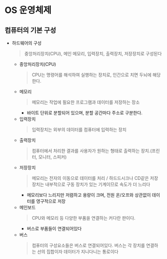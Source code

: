 # OS 운영체제

## 컴퓨터의 기본 구성
* 하드웨어의 구성
  > 중앙처리장치(CPU), 메인 메모리, 입력장치, 출력장치, 저장장치로 구성된다
  * 중앙처리장치(CPU)
    > CPU는 명령어를 해석하여 실행하는 장치로, 인간으로 치면 두뇌에 해당한다.
  * 메모리
    > 메모리는 작업에 필요한 프로그램과 데이터를 저장하는 장소
      - 바이트 단위로 분할되어 있으며, 분할 공간마다 주소로 구분한다.
  * 입력장치
    > 입력장치는 외부의 데이터를 컴퓨터에 입력하는 장치
  * 출력장치
    > 컴퓨터에서 처리한 결과를 사용자가 원하는 형태로 출력하는 장치.(프린터, 모니터, 스피커)
  * 저장장치
    > 메모리는 전자의 이동으로 데이터를 처리 / 하드드시크나 CD같은 저장장치는 내부적으로 구동 장치가 있는 기계이므로 속도가 더 느리다
      - 메모리보다 느리지만 저렴하고 용량이 크며, 전원 온/오프와 상관없이 데이터를 영구적으로 저장
  * 메인보드
    > CPU와 메모리 등 다양한 부품을 연결하는 커다란 판이다.
      - 버스로 부품들이 연결되어있다
  * 버스
    > 컴퓨터의 구성요소들은 버스로 연결되어있다. 버스는 각 장치를 연결하는 선의 집합이자 데이터가 지니다니는 통로이다
    
